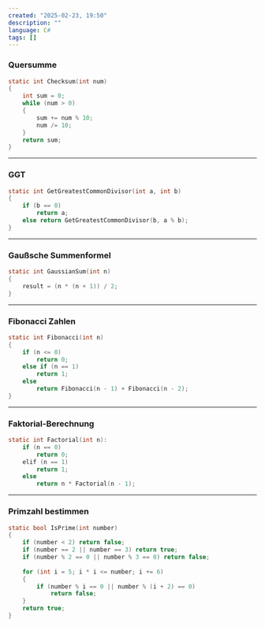 ```yaml
---
created: "2025-02-23, 19:50"
description: ""
language: C#
tags: []
---
```

### Quersumme

```c
static int Checksum(int num)  
{  
    int sum = 0;  
    while (num > 0)  
    {        
	    sum += num % 10;  
        num /= 10;  
    }  
    return sum;  
}
```
---
### GGT

```c
static int GetGreatestCommonDivisor(int a, int b)
{
    if (b == 0)
        return a;
    else return GetGreatestCommonDivisor(b, a % b);
}
```
---
### Gaußsche Summenformel

```c
static int GaussianSum(int n)
{
	result = (n * (n + 1)) / 2;
}
```
---
### Fibonacci Zahlen

```c
static int Fibonacci(int n)
{
	if (n <= 0)
		return 0;
	else if (n == 1)
		return 1;
	else
		return Fibonacci(n - 1) + Fibonacci(n - 2);
}
```
---
### Faktorial-Berechnung

```c
static int Factorial(int n):
    if (n == 0)
        return 0;
    elif (n == 1)
        return 1;
    else
        return n * Factorial(n - 1);
```
---
### Primzahl bestimmen

```c
static bool IsPrime(int number) 
{ 
	if (number < 2) return false; 
	if (number == 2 || number == 3) return true; 
	if (number % 2 == 0 || number % 3 == 0) return false;
		
	for (int i = 5; i * i <= number; i += 6) 
	{ 
		if (number % i == 0 || number % (i + 2) == 0) 
			return false; 
	} 
	return true; 
}
```